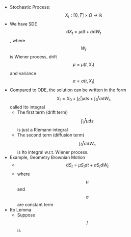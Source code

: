 - Stochastic Process: $$X_t: [0, T]\times \Omega\to \mathbb{R}$$
- We have SDE $$\mathrm{d}X_t = \mu \mathrm{d}t + \sigma \mathrm{d}W_t$$, where $$W_t$$ is Wiener process, drift $$\mu = \mu(t, X_t)$$ and variance $$\sigma = \sigma(t, X_t)$$
- Compared to ODE, the solution can be written in the form $$X_t = X_0 + \int_{0}^t \mu \mathrm{d}s+ \int_{0}^t\sigma \mathrm{d}W_s$$ called Ito integral
	- The first term (drift term) $$\int_0^t\mu \mathrm{d}s$$ is just a Riemann integral
	- The second term (diffusion term) $$\int_0^t\sigma \mathrm{d} W_s$$ is Ito integral w.r.t. Wiener process.
- Example, Geometry Brownian Motion
	- $$\mathrm{d}S_t = \mu S_tdt + \sigma S_t \mathrm{d}W_t$$
	- where $$\mu$$ and $$\sigma$$ are constant term
- Ito Lemma
	- Suppose $$f$$ is